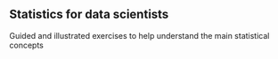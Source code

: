 ## Statistics for data scientists

Guided and illustrated exercises to help understand the main statistical concepts
